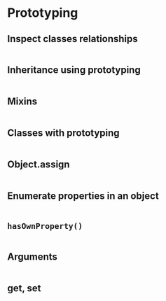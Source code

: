 # Prototyping

## Inspect classes relationships

``` js

```

## Inheritance using prototyping

``` js

```

## Mixins

``` js

```

## Classes with prototyping

``` js

```

##  Object.assign

``` js

```

## Enumerate properties in an object

``` js

```

## `hasOwnProperty()`

``` js

```

## Arguments

``` js

```

## get, set

``` js

```